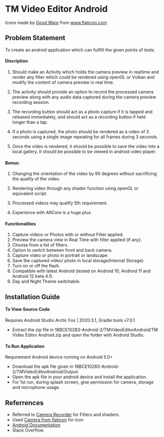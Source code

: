 # TM Video Editor Android

Icons made by <a href="https://www.flaticon.com/authors/good-ware" title="Good Ware">Good Ware</a> from <a href="https://www.flaticon.com/" title="Flaticon">www.flaticon.com</a>

## Problem Statement
To create an android application which can fullfill the given points of tests.

#### Discription
1.	Should make an Activity which holds the camera preview in realtime and render any filter which could be rendered using openGL or Vulkan and modify the content of camera preview in real time.

2.	The activity should provide an option to record the processed camera preview along with any audio data captured during the camera preview recording session.

3.	The recording button should act as a photo capture if it is tapped and released immediately, and should act as a recording button if held longer than a tap. 

4.	If a photo is captured, the photo should be rendered as a video of 3 seconds using a single image repeating for all frames during 3 seconds.

5.	Once the video is rendered, it should be possible to save the video into a local gallery. It should be possible to be viewed in android video player.


#### Bonus:

1.	Changing the orientation of the video by 90 degrees without sacrificing the quality of the video.

2.	Rendering video through any shader function using openGL or equivalent script.

3.	Processed videos may qualify 5th requirement.

4.	Experience with ARCore is a huge plus.

#### Functionalities
1. Capture videos or Photos with or without Filter applied.
2. Preview the camera view in Real Time with filter applied (if any).
3. Choose from a list of filters.
4. Option to switch between front and back camera.
5. Capture video or photo in portrait or landscape.
6. Save the captured video/ photo in local storage(Internal Storage).
7. Turn on or off the flash.
8. Compatible with latest Android (tested on Android 10, Android 11 and Android 12 beta 4.1).
9. Day and Night Theme switchable.

## Installation Guide
#### To View Source Code
Requires Android Studio Arctic Fox | 2020.3.1, Gradle tools v7.0.1	
- Extract the zip file in 
18BCE10283-Android-2/TMVideoEditorAndroid/TM Video Editor Android.zip and open the folder with Android Studio.
#### To Run Application
Requirement Android device running on Android 5.0+
- Download the apk file given in 18BCE10283-Android-2/TMVideoEditorAndroid/Output.
- Open the apk file in your android device and install the application.
- For 1st run, during splash screen, give permission for camera, storage and microphone usage.

## Referrences
- Referred to [Camera Recorder](https://github.com/MasayukiSuda/CameraRecorder-android) for Filters and shaders.
- Used [Camera from flaticon](https://www.flaticon.com/free-icon/camera_685672?term=camera&page=1&position=49&page=1&position=49&related_id=685672&origin=tag) for icon
- [Android Documentation](https://developer.android.com/docs)
- Stack Overflow.


